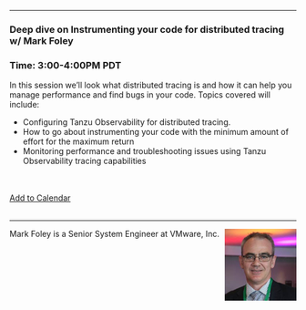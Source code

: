<style>
  .wrapper {margin-top:75px;}
  header {top:20px!important;
  .session-wrapper{border:1px solid #36373b; border-radius:5px; padding:20px; background-color:##D3D3D3;}
  
</style>
<hr/>

### **Deep dive on Instrumenting your code for distributed tracing w/ Mark Foley**
### **Time: 3:00-4:00PM PDT**
<div class="session-wrapper">
In this session we’ll look what distributed tracing is and how it can help you manage performance and find bugs in your code. Topics covered will include: <br> 
<ul>
  <li>Configuring Tanzu Observability for distributed tracing.</li>
  <li>How to go about instrumenting your code with the minimum amount of effort for the maximum return</li>
  <li>Monitoring performance and troubleshooting issues using Tanzu Observability tracing capabilities</li>
</ul>
<br><br> 
<a title="Add to Calendar" class="addeventatc" data-id="lq5085504" href="https://www.addevent.com/event/lq5085504" target="_blank" rel="nofollow">Add to Calendar</a>
        <script type="text/javascript" src="https://addevent.com/libs/atc/1.6.1/atc.min.js" async defer></script>
</div>

<br> 
<hr/>
<img src="mark_foley.jpeg" alt="Mark Foley" width="25%" align="right">
    
<p>Mark Foley is a Senior System Engineer at VMware, Inc.</p>
